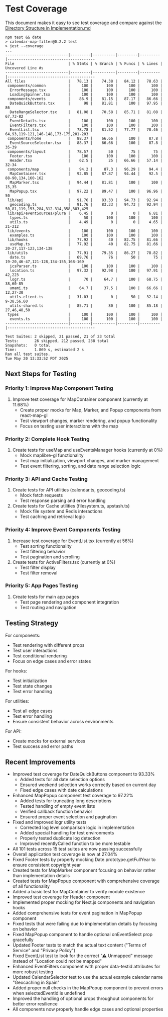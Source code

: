 # Test Coverage

This document makes it easy to see test coverage and compare against the [Directory Structure in Implementation.md](Implementation.md#directory-structure)

```
npm test && date
> calendar-map-filter@0.2.2 test
> jest --coverage
...
----------------------------|---------|----------|---------|---------|---------------------------------------
File                        | % Stmts | % Branch | % Funcs | % Lines | Uncovered Line #s
----------------------------|---------|----------|---------|---------|---------------------------------------
All files                   |   78.13 |    74.38 |   84.12 |   78.63 |
 components/common          |     100 |      100 |     100 |     100 |
  ErrorMessage.tsx          |     100 |      100 |     100 |     100 |
  LoadingSpinner.tsx        |     100 |      100 |     100 |     100 |
 components/events          |    86.9 |    81.15 |   87.17 |   86.66 |
  DateQuickButtons.tsx      |      98 |    81.81 |     100 |   97.95 | 86
  DateRangeSelector.tsx     |   81.08 |    70.58 |   85.71 |   81.08 | 67,73-82
  EventDetails.tsx          |     100 |      100 |     100 |     100 |
  EventFilters.tsx          |     100 |      100 |     100 |     100 |
  EventList.tsx             |   78.78 |    81.52 |   77.77 |   78.46 | 64,93,119-121,146-148,173-175,201-203
 components/home            |   88.37 |    66.66 |     100 |    87.8 |
  EventSourceSelector.tsx   |   88.37 |    66.66 |     100 |    87.8 | 35-39
 components/layout          |   78.57 |       50 |      75 |      75 |
  Footer.tsx                |     100 |      100 |     100 |     100 |
  Header.tsx                |    62.5 |       25 |   66.66 |   57.14 | 32-34
 components/map             |    94.2 |     87.3 |   96.29 |    94.4 |
  MapContainer.tsx          |   92.85 |    87.87 |   94.44 |    92.5 | 88-90,134,160-162
  MapMarker.tsx             |   94.44 |    81.81 |     100 |     100 | 15,35
  MapPopup.tsx              |   97.22 |    89.47 |     100 |   96.96 | 50
 lib/api                    |   91.76 |    83.33 |   94.73 |   92.94 |
  geocoding.ts              |   91.76 |    83.33 |   94.73 |   92.94 | 50,81,119,153,284,312-314,358,383,425
 lib/api/eventSources/plura |    6.45 |        0 |       0 |    6.81 |
  types.ts                  |      50 |      100 |     100 |     100 |
  utils.ts                  |    4.49 |        0 |       0 |    4.65 | 21-212
 lib/events                 |     100 |      100 |     100 |     100 |
  examples.ts               |     100 |      100 |     100 |     100 |
 lib/hooks                  |   77.92 |       40 |   82.75 |   81.66 |
  useMap.ts                 |   77.92 |       40 |   82.75 |   81.66 | 20-27,117-123,134-138
 lib/utils                  |   77.91 |    79.35 |   86.27 |   78.82 |
  date.ts                   |   69.76 |       76 |      50 |      75 | 19-20,46-47,121-128,134-155,168-169
  icsParser.ts              |     100 |      100 |     100 |     100 |
  location.ts               |   97.32 |    92.98 |     100 |   97.91 | 42,223
  logr.ts                   |      70 |     64.7 |     100 |   68.75 | 38,60-85
  umami.ts                  |    64.7 |     37.5 |     100 |   66.66 | 12,27-30
  utils-client.ts           |   31.03 |        0 |      50 |   32.14 | 9-38,56,60
  utils-shared.ts           |   85.71 |       80 |     100 |   85.18 | 27,46,48,50
 types                      |     100 |      100 |     100 |     100 |
  events.ts                 |     100 |      100 |     100 |     100 |
----------------------------|---------|----------|---------|---------|---------------------------------------

Test Suites: 2 skipped, 21 passed, 21 of 23 total
Tests:       26 skipped, 212 passed, 238 total
Snapshots:   0 total
Time:        1.869 s, estimated 2 s
Ran all test suites.
Tue May 20 13:33:52 PDT 2025
```

## Next Steps for Testing

### Priority 1: Improve Map Component Testing

1. Improve test coverage for MapContainer component (currently at 11.68%)
    - Create proper mocks for Map, Marker, and Popup components from react-map-gl
    - Test viewport changes, marker rendering, and popup functionality
    - Focus on testing user interactions with the map

### Priority 2: Complete Hook Testing

1. Create tests for useMap and useEventsManager hooks (currently at 0%)
    - Mock maplibre-gl functionality
    - Test map initialization, viewport changes, and marker management
    - Test event filtering, sorting, and date range selection logic

### Priority 3: API and Cache Testing

1. Create tests for API utilities (calendar.ts, geocoding.ts)
    - Mock fetch requests
    - Test response parsing and error handling
2. Create tests for Cache utilities (filesystem.ts, upstash.ts)
    - Mock file system and Redis interactions
    - Test caching and retrieval logic

### Priority 4: Improve Event Components Testing

1. Increase test coverage for EventList.tsx (currently at 56%)
    - Test sorting functionality
    - Test filtering behavior
    - Test pagination and scrolling
2. Create tests for ActiveFilters.tsx (currently at 0%)
    - Test filter display
    - Test filter removal

### Priority 5: App Pages Testing

1. Create tests for main app pages
    - Test page rendering and component integration
    - Test routing and navigation

## Testing Strategy

For components:

-   Test rendering with different props
-   Test user interactions
-   Test conditional rendering
-   Focus on edge cases and error states

For hooks:

-   Test initialization
-   Test state changes
-   Test error handling

For utilities:

-   Test all edge cases
-   Test error handling
-   Ensure consistent behavior across environments

For API:

-   Create mocks for external services
-   Test success and error paths

## Recent Improvements

-   Improved test coverage for DateQuickButtons component to 93.33%
    -   Added tests for all date selection options
    -   Ensured weekend selection works correctly based on current day
    -   Fixed edge cases with date calculations
-   Enhanced MapPopup component test coverage to 97.22%
    -   Added tests for truncating long descriptions
    -   Tested handling of empty event lists
    -   Verified callback function behavior
    -   Ensured proper event selection and pagination
-   Fixed and improved logr utility tests
    -   Corrected log level comparison logic in implementation
    -   Added special handling for test environments
    -   Properly tested duplicate log detection
    -   Improved recentlyCalled function to be more testable
-   All 101 tests across 15 test suites are now passing successfully
-   Overall application test coverage is now at 27.04%
-   Fixed Footer tests by properly mocking Date.prototype.getFullYear to ensure consistent copyright year
-   Created tests for MapMarker component focusing on behavior rather than implementation details
-   Created tests for MapPopup component with comprehensive coverage of all functionality
-   Added a basic test for MapContainer to verify module existence
-   Improved test coverage for Header component
-   Implemented proper mocking for Next.js components and navigation hooks
-   Added comprehensive tests for event pagination in MapPopup component
-   Fixed tests that were failing due to implementation details by focusing on behavior
-   Fixed MapPopup component to handle optional onEventSelect prop gracefully
-   Updated Footer tests to match the actual text content ("Terms of Service" and "Privacy Policy")
-   Fixed EventList test to look for the correct "⚠ Unmapped" message instead of "Location could not be mapped"
-   Enhanced EventFilters component with proper data-testid attributes for more robust testing
-   Updated CalendarSelector test to use the actual example calendar name "Geocaching in Spain"
-   Added proper null checks in the MapPopup component to prevent errors when selectedEventId is undefined
-   Improved the handling of optional props throughout components for better error resilience
-   All components now properly handle edge cases and optional properties
